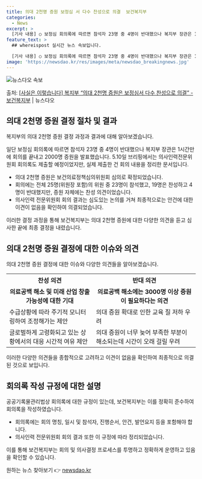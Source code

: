 ```yaml
---
title: 의대 2천명 증원 보정심 서 다수 찬성으로 의결  보건복지부
categories:
  - News
excerpt: >
  [기사 내용] ○ 보정심 회의록에 따르면 참석자 23명 중 4명이 반대했으나 복지부 장관은 1시간만에 회의를…
feature_text: >
  ## whereispost 실시간 뉴스 속보입니다.

  [기사 내용] ○ 보정심 회의록에 따르면 참석자 23명 중 4명이 반대했으나 복지부 장관은 1시간만에 회의를…
image: 'https://newsdao.kr/res/images/meta/newsdao_breakingnews.jpg'
---
```


![뉴스다오 속보](https://newsdao.kr/res/images/meta/newsdao_breakingnews.jpg)

<p>출처: <a href="https://newsdao.kr/3799" rel="dofollow">[사실은 이렇습니다] 복지부 “의대 2천명 증원은 보정심서 다수 찬성으로 의결” - 보건복지부</a> | 뉴스다오</p>

<h2 data-ke-size="size26">의대 2천명 증원 결정 절차 및 결과</h2>
복지부의 의대 2천명 증원 결정 과정과 결과에 대해 알아보겠습니다.

<p data-ke-size="size16">일단 보정심 회의록에 따르면 참석자 23명 중 4명이 반대했으나 복지부 장관은 1시간만에 회의를 끝내고 2000명 증원을 발표했습니다. 5.10일 브리핑에서는 의사인력전문위원회 회의록도 제출할 예정이었지만, 실제 제출한 건 회의 내용을 정리한 문서입니다.</p>

<ul>
  <li>의대 2천명 증원은 보건의료정책심의위원회 심의로 확정되었습니다.</li>
  <li>회의에는 전체 25명(위원장 포함)의 위원 중 23명이 참석했고, 19명은 찬성하고 4명이 반대했지만, 증원 자체에는 찬성 의견이었습니다.</li>
  <li>의사인력 전문위원회 회의 결과는 심도있는 논의를 거쳐 최종적으로는 안건에 대한 이견이 없음을 확인하여 의결되었습니다.</li>
</ul>

<p data-ke-size="size16">이러한 결정 과정을 통해 보건복지부는 의대 2천명 증원에 대한 다양한 의견을 듣고 심사한 끝에 최종 결정을 내렸습니다.</p>

<h2 data-ke-size="size26">의대 2천명 증원 결정에 대한 이슈와 의견</h2>
의대 2천명 증원 결정에 대한 이슈와 다양한 의견들을 알아보겠습니다.

<table>
  <tr>
    <th>찬성 의견</th>
    <th>반대 의견</th>
  </tr>
  <tr>
    <td style="text-align: center; height: 17px;"><b>의료공백 해소 및 미래 산업 창출 가능성에 대한 기대</b></td>
    <td style="text-align: center; height: 17px;"><b>의료공백 해소에는 3000명 이상 증원이 필요하다는 의견</b></td>
  </tr>
  <tr>
    <td>수급상황에 따라 주기적 모니터링하여 조정해가는 제안</td>
    <td>의대 증원 확대로 인한 교육 질 저하 우려</td>
  </tr>
  <tr>
    <td>글로벌하게 고령화되고 있는 상황에서의 대응 시간적 여유 제안</td>
    <td>의대 증원이 너무 늦어 부족한 부분이 해소되는데 시간이 오래 걸릴 우려</td>
  </tr>
</table>

<p data-ke-size="size16">이러한 다양한 의견들을 종합적으로 고려하고 이견이 없음을 확인하여 최종적으로 의결된 것으로 보입니다.</p>

<h2 data-ke-size="size26">회의록 작성 규정에 대한 설명</h2>
공공기록물관리법상 회의록에 대한 규정이 있는데, 보건복지부는 이를 정확히 준수하여 회의록을 작성하였습니다.

<ul>
  <li>회의록에는 회의 명칭, 일시 및 참석자, 진행순서, 안건, 발언요지 등을 포함해야 합니다.</li>
  <li>의사인력 전문위원회 회의 결과 또한 이 규정에 따라 정리되었습니다.</li>
</ul>

<p data-ke-size="size16">이를 통해 보건복지부는 회의 및 의사결정 프로세스를 투명하고 정확하게 운영하고 있음을 확인할 수 있습니다.</p> 

원하는 뉴스 찾아보기 👉 <a href="https://newsdao.kr" rel="dofollow">newsdao.kr</a>


